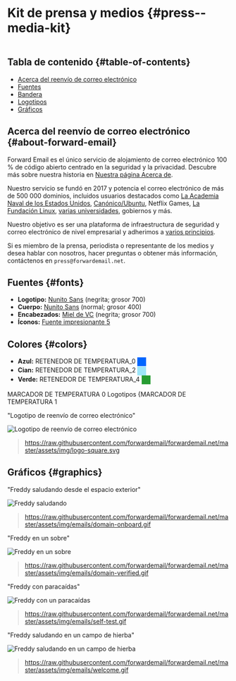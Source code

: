 # Kit de prensa y medios {#press--media-kit}

<img loading="perezoso" src="/img/articles/press.webp" alt="" class="rounded-lg" />

## Tabla de contenido {#table-of-contents}

* [Acerca del reenvío de correo electrónico](#about-forward-email)
* [Fuentes](#fonts)
* [Bandera](#colors)
* [Logotipos](#logos)
* [Gráficos](#graphics)

## Acerca del reenvío de correo electrónico {#about-forward-email}

Forward Email es el único servicio de alojamiento de correo electrónico 100 % de código abierto centrado en la seguridad y la privacidad. Descubre más sobre nuestra historia en [Nuestra página Acerca de](/about).

Nuestro servicio se fundó en 2017 y potencia el correo electrónico de más de 500 000 dominios, incluidos usuarios destacados como [La Academia Naval de los Estados Unidos](/blog/docs/federal-government-email-service-section-889-compliant), [Canónico/Ubuntu](/blog/docs/canonical-ubuntu-email-enterprise-case-study), Netflix Games, [La Fundación Linux](/blog/docs/linux-foundation-email-enterprise-case-study), [varias universidades](/blog/docs/alumni-email-forwarding-university-case-study), gobiernos y más.

Nuestro objetivo es ser una plataforma de infraestructura de seguridad y correo electrónico de nivel empresarial y adherimos a [varios principios](https://forwardemail.net/blog/docs/best-quantum-safe-encrypted-email-service#principles).

Si es miembro de la prensa, periodista o representante de los medios y desea hablar con nosotros, hacer preguntas o obtener más información, contáctenos en `press@forwardemail.net`.

## Fuentes {#fonts}

* **Logotipo:** [Nunito Sans](https://fonts.google.com/specimen/Nunito+Sans) (negrita; grosor 700)
* **Cuerpo:** [Nunito Sans](https://fonts.google.com/specimen/Nunito+Sans) (normal; grosor 400)
* **Encabezados:** [Miel de VC](https://verycoolstudio.com/typefaces/honey) (negrita; grosor 700)
* **Íconos:** [Fuente impresionante 5](https://fontawesome.com/)

## Colores {#colors}

* **Azul:** RETENEDOR DE TEMPERATURA_0 <span style="vertical-align:middle;display:inline-block;padding:10px;background:#0066FF;"></span>
* **Cian:** RETENEDOR DE TEMPERATURA_2 <span style="vertical-align:middle;display:inline-block;padding:10px;background:#9DE5F9;"></span>
* **Verde:** RETENEDOR DE TEMPERATURA_4 <span style="vertical-align:middle;display:inline-block;padding:10px;background:#269C32;"></span>

MARCADOR DE TEMPERATURA 0 Logotipos {MARCADOR DE TEMPERATURA 1

"Logotipo de reenvío de correo electrónico"

![Logotipo de reenvío de correo electrónico](https://raw.githubusercontent.com/forwardemail/forwardemail.net/master/assets/img/logo-square.svg)

> <https://raw.githubusercontent.com/forwardemail/forwardemail.net/master/assets/img/logo-square.svg>

## Gráficos {#graphics}

"Freddy saludando desde el espacio exterior"

![Freddy saludando](https://raw.githubusercontent.com/forwardemail/forwardemail.net/master/assets/img/emails/domain-onboard.gif)

> <https://raw.githubusercontent.com/forwardemail/forwardemail.net/master/assets/img/emails/domain-onboard.gif>

"Freddy en un sobre"

![Freddy en un sobre](https://raw.githubusercontent.com/forwardemail/forwardemail.net/master/assets/img/emails/domain-verified.gif)

> <https://raw.githubusercontent.com/forwardemail/forwardemail.net/master/assets/img/emails/domain-verified.gif>

"Freddy con paracaídas"

![Freddy con un paracaídas](https://raw.githubusercontent.com/forwardemail/forwardemail.net/master/assets/img/emails/self-test.gif)

> <https://raw.githubusercontent.com/forwardemail/forwardemail.net/master/assets/img/emails/self-test.gif>

"Freddy saludando en un campo de hierba"

![Freddy saludando en un campo de hierba](https://raw.githubusercontent.com/forwardemail/forwardemail.net/master/assets/img/emails/welcome.gif)

> <https://raw.githubusercontent.com/forwardemail/forwardemail.net/master/assets/img/emails/welcome.gif>